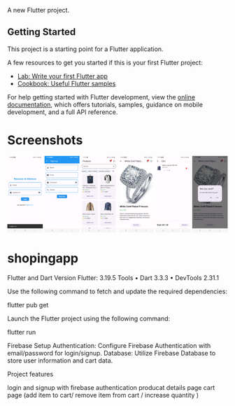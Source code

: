 
A new Flutter project.

## Getting Started

This project is a starting point for a Flutter application.

A few resources to get you started if this is your first Flutter project:

- [Lab: Write your first Flutter app](https://docs.flutter.dev/get-started/codelab)
- [Cookbook: Useful Flutter samples](https://docs.flutter.dev/cookbook)

For help getting started with Flutter development, view the
[online documentation](https://docs.flutter.dev/), which offers tutorials,
samples, guidance on mobile development, and a full API reference.

# Screenshots

<p align="center">
  <img src="/art/1.jpg" style="width:16%;" />
  <img src="/art/2.jpg" style="width:16%;" />
  <img src="/art/3.jpg" style="width:16%;" />
  <img src="/art/4.jpg" style="width:16%;" />
  <img src="/art/5.jpg" style="width:16%;" />
  <img src="/art/6.jpg" style="width:16%;" />
</p>

# shopingapp

Flutter and Dart Version
Flutter: 3.19.5
Tools • Dart 3.3.3 • DevTools 2.31.1

Use the following command to fetch and update the required dependencies:


flutter pub get


Launch the Flutter project using the following command:

flutter run 

Firebase Setup
Authentication:
Configure Firebase Authentication with email/password for login/signup.
Database:
Utilize Firebase Database to store user information and cart data.

Project features 

login and signup with firebase authentication
producat details page
cart page (add item to cart/ remove item from cart / increase quantity )
